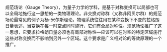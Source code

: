 规范场论（Gauge Theory），为量子力学的学科，是基于对称变换可以局部也可以全局地施行这一思想的一类物理理论。非交换对称群（又称非阿贝尔群）的规范场论最常见的例子为杨-米尔斯理论。物理系统往往用在某种变换下不变的拉格朗日量表述，当变换在每一时空点同时施行，它们有全局对称性。规范场论推广了这一思想，它要求拉格朗日量必须也有局部对称性—应该可以在时空的特定区域施行这些对称变换而不影响到另外一个区域。这个要求是广义相对论的等效原理的一个推广。